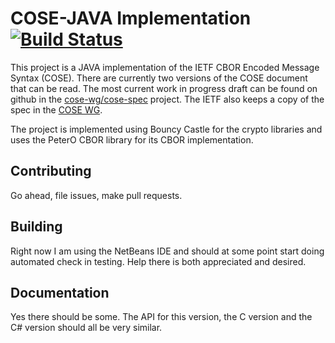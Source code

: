 # COSE-JAVA Implementation [![Build Status](https://travis-ci.org/cose-wg/COSE-JAVA.svg?branch=master)](https://travis-ci.org/cose-wg/COSE-JAVA)

This project is a JAVA implementation of the IETF CBOR Encoded Message Syntax (COSE).
There are currently two versions of the COSE document that can be read.
The most current work in progress draft can be found on github in the [cose-wg/cose-spec](https://cose-wg.github.io/cose-spec/) project.
The IETF also keeps a copy of the spec in the [COSE WG](https://tools.ietf.org/html/draft-ietf-cose-msg).

The project is implemented using Bouncy Castle for the crypto libraries and uses the PeterO CBOR library for its CBOR implementation.

## Contributing

Go ahead, file issues, make pull requests.

## Building

Right now I am using the NetBeans IDE and should at some point start doing automated check in testing.  Help there is both appreciated and desired.

## Documentation

Yes there should be some.  The API for this version, the C version and the C# version should all be very similar.
